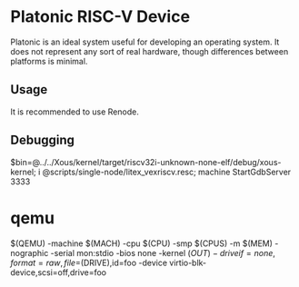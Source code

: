 # Platonic RISC-V Device

Platonic is an ideal system useful for developing an operating system.  It does not represent any sort of real hardware, though differences between platforms is minimal.

## Usage

It is recommended to use Renode.

## Debugging

$bin=@../../Xous/kernel/target/riscv32i-unknown-none-elf/debug/xous-kernel; i @scripts/single-node/litex_vexriscv.resc; machine StartGdbServer 3333

# qemu

$(QEMU) -machine $(MACH) -cpu $(CPU) -smp $(CPUS) -m $(MEM)  -nographic -serial mon:stdio -bios none -kernel $(OUT) -drive if=none,format=raw,file=$(DRIVE),id=foo -device virtio-blk-device,scsi=off,drive=foo
